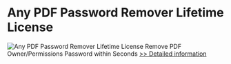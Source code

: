 # Any PDF Password Remover Lifetime License
![Any PDF Password Remover Lifetime License](https://mycommerce.akamaized.net/api/pimages/P300995989/BIG/300995989.PNG)
Remove PDF Owner/Permissions Password within Seconds
[>> Detailed information](https://secure.shareit.com/shareit/product.html?productid=300995989&affiliateid=200057808)